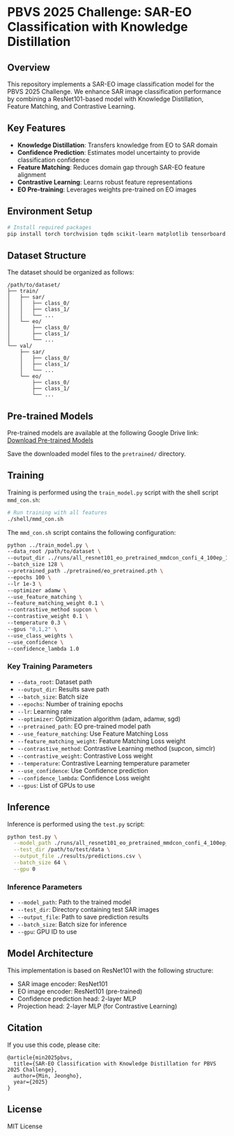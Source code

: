 # PBVS 2025 Challenge: SAR-EO Classification with Knowledge Distillation

## Overview
This repository implements a SAR-EO image classification model for the PBVS 2025 Challenge. We enhance SAR image classification performance by combining a ResNet101-based model with Knowledge Distillation, Feature Matching, and Contrastive Learning.

## Key Features
- **Knowledge Distillation**: Transfers knowledge from EO to SAR domain
- **Confidence Prediction**: Estimates model uncertainty to provide classification confidence
- **Feature Matching**: Reduces domain gap through SAR-EO feature alignment
- **Contrastive Learning**: Learns robust feature representations
- **EO Pre-training**: Leverages weights pre-trained on EO images

## Environment Setup
```bash
# Install required packages
pip install torch torchvision tqdm scikit-learn matplotlib tensorboard pandas
```

## Dataset Structure
The dataset should be organized as follows:
```
/path/to/dataset/
├── train/
│   ├── sar/
│   │   ├── class_0/
│   │   ├── class_1/
│   │   └── ...
│   └── eo/
│       ├── class_0/
│       ├── class_1/
│       └── ...
└── val/
    ├── sar/
    │   ├── class_0/
    │   ├── class_1/
    │   └── ...
    └── eo/
        ├── class_0/
        ├── class_1/
        └── ...
```

## Pre-trained Models
Pre-trained models are available at the following Google Drive link:
[Download Pre-trained Models](https://drive.google.com/drive/folders/your-folder-id)

Save the downloaded model files to the `pretrained/` directory.

## Training
Training is performed using the `train_model.py` script with the shell script `mmd_con.sh`:

```bash
# Run training with all features
./shell/mmd_con.sh
```

The `mmd_con.sh` script contains the following configuration:

```bash
python ../train_model.py \
--data_root /path/to/dataset \
--output_dir ../runs/all_resnet101_eo_pretrained_mmdcon_confi_4_100ep_1e-3 \
--batch_size 128 \
--pretrained_path ./pretrained/eo_pretrained.pth \
--epochs 100 \
--lr 1e-3 \
--optimizer adamw \
--use_feature_matching \
--feature_matching_weight 0.1 \
--contrastive_method supcon \
--contrastive_weight 0.1 \
--temperature 0.3 \
--gpus "0,1,2" \
--use_class_weights \
--use_confidence \
--confidence_lambda 1.0
```

### Key Training Parameters
- `--data_root`: Dataset path
- `--output_dir`: Results save path
- `--batch_size`: Batch size
- `--epochs`: Number of training epochs
- `--lr`: Learning rate
- `--optimizer`: Optimization algorithm (adam, adamw, sgd)
- `--pretrained_path`: EO pre-trained model path
- `--use_feature_matching`: Use Feature Matching Loss
- `--feature_matching_weight`: Feature Matching Loss weight
- `--contrastive_method`: Contrastive Learning method (supcon, simclr)
- `--contrastive_weight`: Contrastive Loss weight
- `--temperature`: Contrastive Learning temperature parameter
- `--use_confidence`: Use Confidence prediction
- `--confidence_lambda`: Confidence Loss weight
- `--gpus`: List of GPUs to use

## Inference
Inference is performed using the `test.py` script:

```bash
python test.py \
  --model_path ./runs/all_resnet101_eo_pretrained_mmdcon_confi_4_100ep_1e-3/best_model.pth \
  --test_dir /path/to/test/data \
  --output_file ./results/predictions.csv \
  --batch_size 64 \
  --gpu 0
```

### Inference Parameters
- `--model_path`: Path to the trained model
- `--test_dir`: Directory containing test SAR images
- `--output_file`: Path to save prediction results
- `--batch_size`: Batch size for inference
- `--gpu`: GPU ID to use

## Model Architecture
This implementation is based on ResNet101 with the following structure:
- SAR image encoder: ResNet101
- EO image encoder: ResNet101 (pre-trained)
- Confidence prediction head: 2-layer MLP
- Projection head: 2-layer MLP (for Contrastive Learning)

## Citation
If you use this code, please cite:
```
@article{min2025pbvs,
  title={SAR-EO Classification with Knowledge Distillation for PBVS 2025 Challenge},
  author={Min, Jeongho},
  year={2025}
}
```

## License
MIT License
